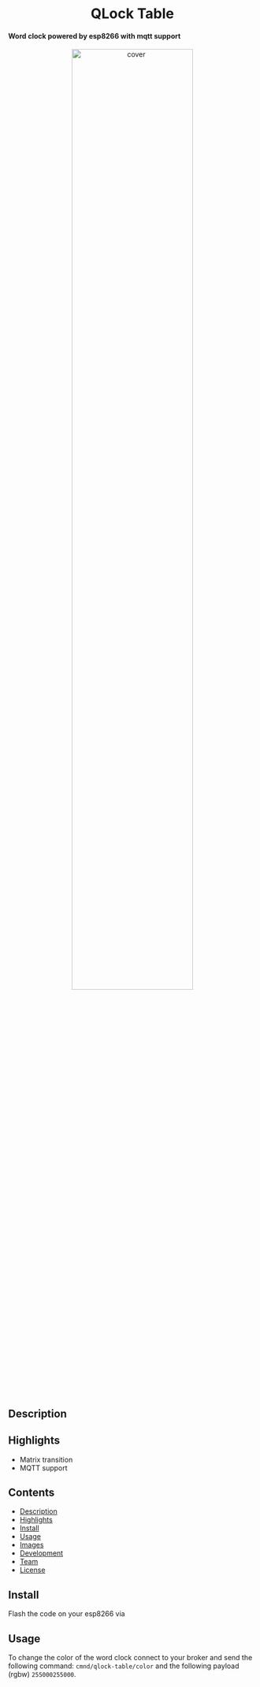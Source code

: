 <h1 align="center">
    QLock Table
</h1>

<h4>
    Word clock powered by esp8266 with mqtt support
</h4>

<div align="center">
  <img alt="cover" width="70%" src="assets/title.JPG" />
</div>

## Description

## Highlights

- Matrix transition
- MQTT support

## Contents

- [Description](#description)
- [Highlights](#highlights)
- [Install](#install)
- [Usage](#usage)
- [Images](#images)
- [Development](#development)
- [Team](#team)
- [License](#license)

## Install

Flash the code on your esp8266 via 

## Usage

To change the color of the word clock connect to your broker and send the following command: `cmnd/qlock-table/color` and the following payload (rgbw) `255000255000`.